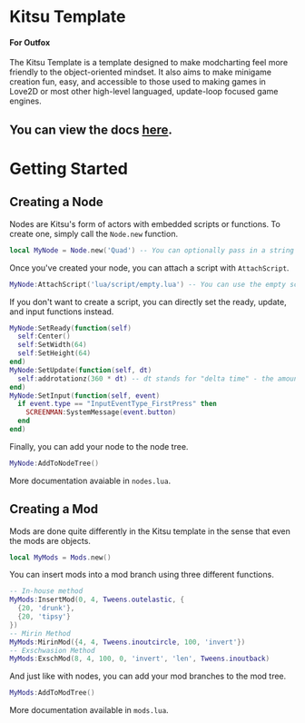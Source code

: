 # Kitsu Template
#### For Outfox
The Kitsu Template is a template designed to make modcharting feel more friendly to the object-oriented mindset. It also aims to make minigame creation fun, easy, and accessible to those used to making games in Love2D or most other high-level languaged, update-loop focused game engines.

You can view the docs [here](https://tiny-foxes.github.io/kitsu-template).
---
# Getting Started
## Creating a Node
Nodes are Kitsu's form of actors with embedded scripts or functions. To create one, simply call the `Node.new` function.
```lua
local MyNode = Node.new('Quad') -- You can optionally pass in a string for the type, or an entire Outfox-style actor for convenience.
```
Once you've created your node, you can attach a script with `AttachScript`.
```lua
MyNode:AttachScript('lua/script/empty.lua') -- You can use the empty script here for an example of setup
```
If you don't want to create a script, you can directly set the ready, update, and input functions instead.
```lua
MyNode:SetReady(function(self)
  self:Center()
  self:SetWidth(64)
  self:SetHeight(64)
end)
MyNode:SetUpdate(function(self, dt)
  self:addrotationz(360 * dt) -- dt stands for "delta time" - the amount of seconds since last frame.
end)
MyNode:SetInput(function(self, event)
  if event.type == "InputEventType_FirstPress" then
    SCREENMAN:SystemMessage(event.button)
  end
end)
```
Finally, you can add your node to the node tree.
```lua
MyNode:AddToNodeTree()
```
More documentation avaiable in `nodes.lua`.

## Creating a Mod
Mods are done quite differently in the Kitsu template in the sense that even the mods are objects.
```lua
local MyMods = Mods.new()
```
You can insert mods into a mod branch using three different functions.
```lua
-- In-house method
MyMods:InsertMod(0, 4, Tweens.outelastic, {
  {20, 'drunk'},
  {20, 'tipsy'}
})
-- Mirin Method
MyMods:MirinMod({4, 4, Tweens.inoutcircle, 100, 'invert'})
-- Exschwasion Method
MyMods:ExschMod(8, 4, 100, 0, 'invert', 'len', Tweens.inoutback)
```
And just like with nodes, you can add your mod branches to the mod tree.
```lua
MyMods:AddToModTree()
```
More documentation available in `mods.lua`.
